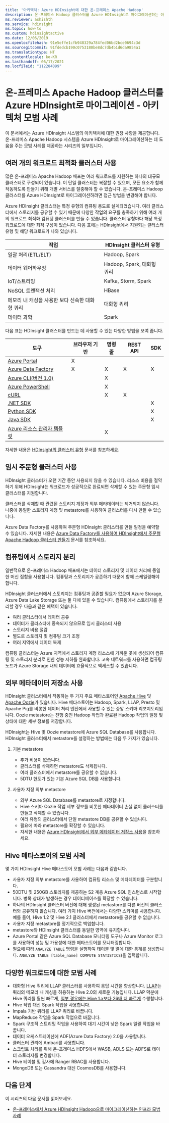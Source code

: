 ```yaml
---
title: '아키텍처: Azure HDInsight에 대한 온-프레미스 Apache Hadoop'
description: 온-프레미스 Hadoop 클러스터를 Azure HDInsight로 마이그레이션하는 아키텍처 모범 사례를 알아봅니다.
ms.reviewer: ashishth
ms.service: hdinsight
ms.topic: how-to
ms.custom: hdinsightactive
ms.date: 12/06/2019
ms.openlocfilehash: 91e5effe1cfb948329a784fed06bd2bce0694c3d
ms.sourcegitcommit: 91fdedcb190c0753180be8dc7db4b1d6da9854a1
ms.translationtype: HT
ms.contentlocale: ko-KR
ms.lasthandoff: 06/17/2021
ms.locfileid: "112284099"
---
```

# <a name="migrate-on-premises-apache-hadoop-clusters-to-azure-hdinsight---architecture-best-practices"></a>온-프레미스 Apache Hadoop 클러스터를 Azure HDInsight로 마이그레이션 - 아키텍처 모범 사례

이 문서에서는 Azure HDInsight 시스템의 아키텍처에 대한 권장 사항을 제공합니다. 온-프레미스 Apache Hadoop 시스템을 Azure HDInsight로 마이그레이션하는 데 도움을 주는 모범 사례를 제공하는 시리즈의 일부입니다.

## <a name="use-multiple-workload-optimized-clusters"></a>여러 개의 워크로드 최적화 클러스터 사용

많은 온-프레미스 Apache Hadoop 배포는 여러 워크로드를 지원하는 하나의 대규모 클러스터로 구성되어 있습니다. 이 단일 클러스터는 복잡할 수 있으며, 모든 요소가 함께 작동하도록 만들기 위해 개별 서비스를 절충해야 할 수 있습니다. 온-프레미스 Hadoop 클러스터를 Azure HDInsight로 마이그레이션하려면 접근 방법을 변경해야 합니다.

Azure HDInsight 클러스터는 특정 유형의 컴퓨팅 용도로 설계되었습니다. 여러 클러스터에서 스토리지를 공유할 수 있기 때문에 다양한 작업의 요구를 충족하기 위해 여러 개의 워크로드 최적화 컴퓨팅 클러스터를 만들 수 있습니다. 클러스터 유형마다 해당 특정 워크로드에 대한 최적 구성이 있습니다. 다음 표에는 HDInsight에서 지원되는 클러스터 유형 및 해당 워크로드가 나와 있습니다.

|작업|HDInsight 클러스터 유형|
|---|---|
|일괄 처리(ETL/ELT)|Hadoop, Spark|
|데이터 웨어하우징|Hadoop, Spark, 대화형 쿼리|
|IoT/스트리밍|Kafka, Storm, Spark|
|NoSQL 트랜잭션 처리|HBase|
|메모리 내 캐싱을 사용한 보다 신속한 대화형 쿼리|대화형 쿼리|
|데이터 과학| Spark|

다음 표는 HDInsight 클러스터를 만드는 데 사용할 수 있는 다양한 방법을 보여 줍니다.

|도구|브라우저 기반|명령줄|REST API|SDK|
|---|---|---|---|---|
|[Azure Portal](../hdinsight-hadoop-create-linux-clusters-portal.md)|X||||
|[Azure Data Factory](../hdinsight-hadoop-create-linux-clusters-adf.md)|X|X|X|X|
|[Azure CLI(버전 1.0)](../hdinsight-hadoop-create-linux-clusters-azure-cli.md)||X|||
|[Azure PowerShell](../hdinsight-hadoop-create-linux-clusters-azure-powershell.md)||X|||
|[cURL](../hdinsight-hadoop-create-linux-clusters-curl-rest.md)||X|X||
|[.NET SDK](/dotnet/api/overview/azure/hdinsight)||||X|
|[Python SDK](/python/api/overview/azure/hdinsight)||||X|
|[Java SDK](/java/api/overview/azure/hdinsight)||||X|
|[Azure 리소스 관리자 템플릿](../hdinsight-hadoop-create-linux-clusters-arm-templates.md)||X|||

자세한 내용은 [HDInsight의 클러스터 유형](../hadoop/apache-hadoop-introduction.md) 문서를 참조하세요.

## <a name="use-transient-on-demand-clusters"></a>임시 주문형 클러스터 사용

HDInsight 클러스터가 오랜 기간 동안 사용되지 않을 수 있습니다. 리소스 비용을 절약하기 위해 HDInsight는 워크로드가 성공적으로 완료되면 삭제할 수 있는 주문형 임시 클러스터를 지원합니다.

클러스터를 삭제할 때 관련된 스토리지 계정과 외부 메타데이터는 제거되지 않습니다. 나중에 동일한 스토리지 계정 및 metastore를 사용하여 클러스터를 다시 만들 수 있습니다.

Azure Data Factory를 사용하여 주문형 HDInsight 클러스터를 만들 일정을 예약할 수 있습니다. 자세한 내용은 [Azure Data Factory를 사용하여 HDInsight에서 주문형 Apache Hadoop 클러스터 만들기](../hdinsight-hadoop-create-linux-clusters-adf.md) 문서를 참조하세요.

## <a name="decouple-storage-from-compute"></a>컴퓨팅에서 스토리지 분리

일반적으로 온-프레미스 Hadoop 배포에서는 데이터 스토리지 및 데이터 처리에 동일한 머신 집합을 사용합니다. 컴퓨팅과 스토리지가 공존하기 때문에 함께 스케일링해야 합니다.

HDInsight 클러스터에서 스토리지는 컴퓨팅과 공존할 필요가 없으며 Azure Storage, Azure Data Lake Storage 또는 둘 다에 있을 수 있습니다. 컴퓨팅에서 스토리지를 분리할 경우 다음과 같은 혜택이 있습니다.

- 여러 클러스터에서 데이터 공유
- 데이터가 클러스터에 종속되지 않으므로 임시 클러스터 사용
- 스토리지 비용 절감
- 별도로 스토리지 및 컴퓨팅 크기 조정
- 여러 지역에서 데이터 복제

컴퓨팅 클러스터는 Azure 지역에서 스토리지 계정 리소스에 가까운 곳에 생성되어 컴퓨팅 및 스토리지 분리로 인한 성능 저하를 완화합니다. 고속 네트워크를 사용하면 컴퓨팅 노드가 Azure Storage 내의 데이터에 효율적으로 액세스할 수 있습니다.

## <a name="use-external-metadata-stores"></a>외부 메타데이터 저장소 사용

HDInsight 클러스터에서 작동하는 두 가지 주요 메타스토어인 [Apache Hive](https://hive.apache.org/) 및 [Apache Oozie](https://oozie.apache.org/)가 있습니다. Hive 메타스토어는 Hadoop, Spark, LLAP, Presto 및 Apache Pig를 비롯한 데이터 처리 엔진에서 사용할 수 있는 중앙 스키마 리포지토리입니다. Oozie metastore는 진행 중인 Hadoop 작업과 완료된 Hadoop 작업의 일정 및 상태에 대한 세부 정보를 저장합니다.

HDInsight는 Hive 및 Oozie metastore에 Azure SQL Database를 사용합니다. HDInsight 클러스터에서 metastore를 설정하는 방법에는 다음 두 가지가 있습니다.

1. 기본 metastore

    - 추가 비용이 없습니다.
    - 클러스터를 삭제하면 metastore도 삭제됩니다.
    - 여러 클러스터에서 metastore를 공유할 수 없습니다.
    - 5DTU 한도가 있는 기본 Azure SQL DB를 사용합니다.

1. 사용자 지정 외부 metastore

    - 외부 Azure SQL Database를 metastore로 지정합니다.
    - Hive 스키마 Oozie 작업 세부 정보를 비롯한 메타데이터 손실 없이 클러스터를 만들고 삭제할 수 있습니다.
    - 여러 유형의 클러스터에서 단일 metastore DB를 공유할 수 있습니다.
    - 필요에 따라 metastore를 확장할 수 있습니다.
    - 자세한 내용은 [Azure HDInsight에서 외부 메타데이터 저장소 사용](../hdinsight-use-external-metadata-stores.md)을 참조하세요.

## <a name="best-practices-for-hive-metastore"></a>Hive 메타스토어의 모범 사례

몇 가지 HDInsight Hive 메타스토어 모범 사례는 다음과 같습니다.

- 사용자 지정 외부 metastore를 사용하여 컴퓨팅 리소스 및 메타데이터를 구분합니다.
- 50DTU 및 250GB 스토리지를 제공하는 S2 계층 Azure SQL 인스턴스로 시작합니다. 병목 상태가 발생하는 경우 데이터베이스를 확장할 수 있습니다.
- 하나의 HDInsight 클러스터 버전에 대해 생성된 metastore를 다른 버전의 클러스터와 공유하지 않습니다. 여러 가지 Hive 버전에서는 다양한 스키마를 사용합니다. 예를 들어, Hive 1.2 및 Hive 2.1 클러스터에서 metastore를 공유할 수 없습니다.
- 사용자 지정 metastore를 정기적으로 백업합니다.
- metastore와 HDInsight 클러스터를 동일한 영역에 유지합니다.
- Azure Portal 같은 Azure SQL Database 모니터링 도구나 Azure Monitor 로그를 사용하여 성능 및 가용성에 대한 메타스토어를 모니터링합니다.
- 필요에 따라 `ANALYZE TABLE` 명령을 실행하여 테이블 및 열에 대한 통계를 생성합니다. `ANALYZE TABLE [table_name] COMPUTE STATISTICS`)을 입력합니다.

## <a name="best-practices-for-different-workloads"></a>다양한 워크로드에 대한 모범 사례

- 대화형 Hive 쿼리에 LLAP 클러스터를 사용하여 응답 시간을 향상합니다. [LLAP](https://cwiki.apache.org/confluence/display/Hive/LLAP)는 쿼리의 메모리 내 캐싱을 허용하는 Hive 2.0의 새로운 기능입니다. LLAP 덕분에 Hive 쿼리를 훨씬 빠르게, [일부 경우에는 Hive 1.x보다 26배 더 빠르게](https://hortonworks.com/blog/announcing-apache-hive-2-1-25x-faster-queries-much/) 수행합니다.
- Hive 작업 대신 Spark 작업을 사용합니다.
- Impala 기반 쿼리를 LLAP 쿼리로 바꿉니다.
- MapReduce 작업을 Spark 작업으로 바꿉니다.
- Spark 구조적 스트리밍 작업을 사용하여 대기 시간이 낮은 Spark 일괄 작업을 바꿉니다.
- 데이터 오케스트레이션에 ADF(Azure Data Factory) 2.0을 사용합니다.
- 클러스터 관리에 Ambari를 사용합니다.
- 스크립트 처리를 위해 온-프레미스 HDFS에서 WASB, ADLS 또는 ADFS로 데이터 스토리지를 변경합니다.
- Hive 테이블 및 감사에 Ranger RBAC를 사용합니다.
- MongoDB 또는 Cassandra 대신 CosmosDB를 사용합니다.

## <a name="next-steps"></a>다음 단계

이 시리즈의 다음 문서를 읽어보세요.

- [온-프레미스에서 Azure HDInsight Hadoop으로 마이그레이션하는 인프라 모범 사례](apache-hadoop-on-premises-migration-best-practices-infrastructure.md)